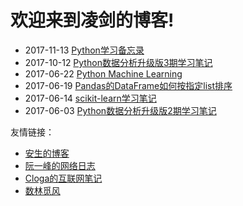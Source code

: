 # 欢迎来到凌剑的博客!

- 2017-11-13 [Python学习备忘录](docs/python-misc/memo)
- 2017-10-12 [Python数据分析升级版3期学习笔记](docs/python-xxxy-3/python-xxxy-3-readme)
- 2017-06-22 [Python Machine Learning](http://nbviewer.jupyter.org/github/rasbt/python-machine-learning-book/tree/master/code)
- 2017-06-19 [Pandas的DataFrame如何按指定list排序](docs//python-gzh/pandas-sorting-by-a-custom-list)
- 2017-06-14 [scikit-learn学习笔记](docs/python-scikit-learn/python-scikit-learn-readme)
- 2017-06-03 [Python数据分析升级版2期学习笔记](docs/python-xxxy-2/python-xxxy-readme)

友情链接：  
- [安生的博客](https://blog.ansheng.me)  
- [阮一峰的网络日志](http://www.ruanyifeng.com/blog)  
- [Cloga的互联网笔记](http://cloga.info)  
- [数林觅风](https://woaielf.github.io)  
